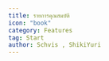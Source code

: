 ```yaml
---
title: รายการคุณสมบัติ
icon: "book"
category: Features
tag: Start
author: Schvis , ShikiYuri 
---
```


<AutoCatalog />